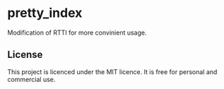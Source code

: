 # pretty_index
Modification of RTTI for more convinient usage.
## License
This project is licenced under the MIT licence. It is free for personal and commercial use.
